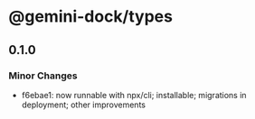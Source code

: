 # @gemini-dock/types

## 0.1.0

### Minor Changes

- f6ebae1: now runnable with npx/cli; installable; migrations in deployment; other improvements
